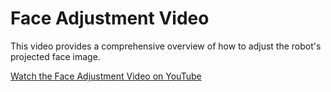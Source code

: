 # Face Adjustment Video

This video provides a comprehensive overview of how to adjust the robot's projected face image.

[Watch the Face Adjustment Video on YouTube](https://youtu.be/Ks0d70vO0KM)

